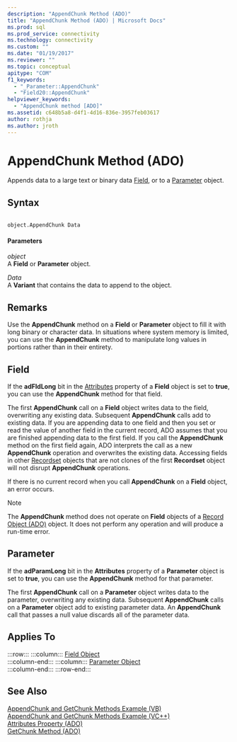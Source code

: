 ```yaml
---
description: "AppendChunk Method (ADO)"
title: "AppendChunk Method (ADO) | Microsoft Docs"
ms.prod: sql
ms.prod_service: connectivity
ms.technology: connectivity
ms.custom: ""
ms.date: "01/19/2017"
ms.reviewer: ""
ms.topic: conceptual
apitype: "COM"
f1_keywords: 
  - "_Parameter::AppendChunk"
  - "Field20::AppendChunk"
helpviewer_keywords: 
  - "AppendChunk method [ADO]"
ms.assetid: c648b5a8-d4f1-4d16-836e-3957feb03617
author: rothja
ms.author: jroth
---
```

# AppendChunk Method (ADO)
Appends data to a large text or binary data [Field](./field-object.md), or to a [Parameter](./parameter-object.md) object.  
  
## Syntax  
  
```  
  
object.AppendChunk Data  
```  
  
#### Parameters  
 *object*  
 A **Field** or **Parameter** object.  
  
 *Data*  
 A **Variant** that contains the data to append to the object.  
  
## Remarks  
 Use the **AppendChunk** method on a **Field** or **Parameter** object to fill it with long binary or character data. In situations where system memory is limited, you can use the **AppendChunk** method to manipulate long values in portions rather than in their entirety.  
  
## Field  
 If the **adFldLong** bit in the [Attributes](./attributes-property-ado.md) property of a **Field** object is set to **true**, you can use the **AppendChunk** method for that field.  
  
 The first **AppendChunk** call on a **Field** object writes data to the field, overwriting any existing data. Subsequent **AppendChunk** calls add to existing data. If you are appending data to one field and then you set or read the value of another field in the current record, ADO assumes that you are finished appending data to the first field. If you call the **AppendChunk** method on the first field again, ADO interprets the call as a new **AppendChunk** operation and overwrites the existing data. Accessing fields in other [Recordset](./recordset-object-ado.md) objects that are not clones of the first **Recordset** object will not disrupt **AppendChunk** operations.  
  
 If there is no current record when you call **AppendChunk** on a **Field** object, an error occurs.  
  
> [!NOTE]
>  The **AppendChunk** method does not operate on **Field** objects of a [Record Object (ADO)](./record-object-ado.md) object. It does not perform any operation and will produce a run-time error.  
  
## Parameter  
 If the **adParamLong** bit in the **Attributes** property of a **Parameter** object is set to **true**, you can use the **AppendChunk** method for that parameter.  
  
 The first **AppendChunk** call on a **Parameter** object writes data to the parameter, overwriting any existing data. Subsequent **AppendChunk** calls on a **Parameter** object add to existing parameter data. An **AppendChunk** call that passes a null value discards all of the parameter data.  
  
## Applies To  

:::row:::
    :::column:::
        [Field Object](./field-object.md)  
    :::column-end:::
    :::column:::
        [Parameter Object](./parameter-object.md)  
    :::column-end:::
:::row-end:::

## See Also  
 [AppendChunk and GetChunk Methods Example (VB)](./appendchunk-and-getchunk-methods-example-vb.md)   
 [AppendChunk and GetChunk Methods Example (VC++)](./appendchunk-and-getchunk-methods-example-vc.md)   
 [Attributes Property (ADO)](./attributes-property-ado.md)   
 [GetChunk Method (ADO)](./getchunk-method-ado.md)
